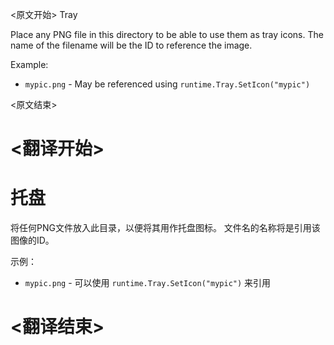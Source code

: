 
<原文开始>
Tray

Place any PNG file in this directory to be able to use them as tray icons.
The name of the filename will be the ID to reference the image.

Example:

* `mypic.png` - May be referenced using `runtime.Tray.SetIcon("mypic")` 

<原文结束>

# <翻译开始>
# 托盘

将任何PNG文件放入此目录，以便将其用作托盘图标。
文件名的名称将是引用该图像的ID。

示例：

- `mypic.png` - 可以使用 `runtime.Tray.SetIcon("mypic")` 来引用

# <翻译结束>


